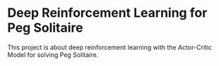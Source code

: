 # Deep Reinforcement Learning for Peg Solitaire

This project is about deep reinforcement learning with the Actor-Critic Model for solving Peg Solitaire.
